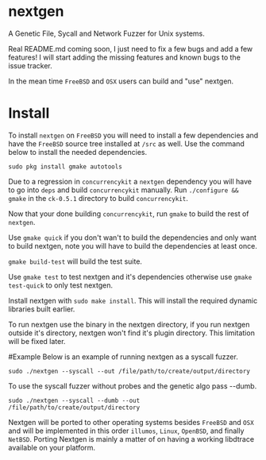 # nextgen
A Genetic File, Sycall and Network Fuzzer for Unix systems.

Real README.md coming soon, I just need to fix a few bugs and add a few features!
I will start adding the missing features and known bugs to the issue tracker.

In the mean time `FreeBSD` and `OSX` users can build and "use" nextgen.

# Install
To install `nextgen` on `FreeBSD` you will need to install a few dependencies and have the `FreeBSD` source tree installed at `/src` as well. Use the command below to install the needed dependencies.

    sudo pkg install gmake autotools

Due to a regression in `concurrencykit` a `nextgen` dependency you will have to go into `deps` and build `concurrencykit` manually. Run `./configure && gmake` in the `ck-0.5.1` directory to build `concurrencykit`.

Now that your done building `concurrencykit`, run `gmake` to build the rest of `nextgen`.

Use `gmake quick` if you don't wan't to build the dependencies and only want to build nextgen, note you will have to build the dependencies at least once.

`gmake build-test` will build the test suite.

Use `gmake test` to test nextgen and it's dependencies otherwise use `gmake test-quick` to only test nextgen.

Install nextgen with `sudo make install`. This will install the required dynamic libraries built earlier.

To run nextgen use the binary in the nextgen directory, if you run nextgen outside it's directory, nextgen won't find it's plugin directory. This limitation will be fixed later.

#Example
Below is an example of running nextgen as a syscall fuzzer.

`sudo ./nextgen --syscall --out /file/path/to/create/output/directory`

To use the syscall fuzzer without probes and the genetic algo pass --dumb.

`sudo ./nextgen --syscall --dumb --out /file/path/to/create/output/directory`

Nextgen will be ported to other operating systems besides `FreeBSD` and `OSX` and will be implemented in this order `illumos`, `Linux`, `OpenBSD`, and finally `NetBSD`. Porting Nextgen is mainly a matter of on having a working libdtrace available on your platform. 

